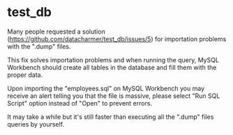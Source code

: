 # test_db

Many people requested a solution (https://github.com/datacharmer/test_db/issues/5) for importation problems with the ".dump" files.

This fix solves importation problems and when running the query, MySQL Workbench should create all tables in the database and fill them with the proper data.

Upon importing the "employees.sql" on MySQL Workbench you may receive an alert telling you that the file is massive, please select "Run SQL Script" option instead of "Open" to prevent errors.

It may take a while but it's still faster than executing all the ".dump" files queries by yourself.
